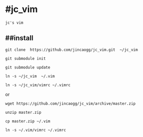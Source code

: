 #jc_vim
======
    
    jc's vim 

##install
--------
    
    git clone  https://github.com/jincaogg/jc_vim.git  ~/jc_vim

    git submodule init

    git submodule update

    ln -s ~/jc_vim  ~/.vim

    ln -s ~/jc_vim/vimrc ~/.vimrc

or 

    wget https://github.com/jincaogg/jc_vim/archive/master.zip  

    unzip master.zip

    cp master.zip ~/.vim

    ln -s ~/.vim/vimrc ~/.vimrc
